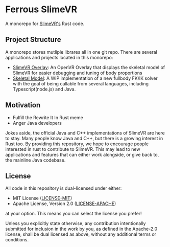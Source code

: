 # Ferrous SlimeVR
A monorepo for [SlimeVR's](https://github.com/SlimeVR) Rust code.


## Project Structure
A monorepo stores mutliple librares all in one git repo. There are several applications
and projects located in this monorepo:

* [SlimeVR Overlay](overlay/): An OpenVR Overlay that displays the skeletal model of
  SlimeVR for easier debugging and tuning of body proportions
* [Skeletal Model](skeletal_model/): A WIP implementation of a new fullbody FK/IK solver
  with the goal of being callable from several languages, including Typescript(node.js)
  and Java.

## Motivation
* Fulfill the Rewrite It In Rust meme
* Anger Java developers

Jokes aside, the official Java and C++ implementations of SlimeVR are here to
stay. Many people know Java and C++, but there is a growing interest in Rust too. By
providing this repository, we hope to encourage people interested in rust to contribute
to SlimeVR. This may lead to new applications and features that can either work
alongside, or give back to, the mainline Java codebase.


## License
All code in this repository is dual-licensed under either:

- MIT License ([LICENSE-MIT](LICENSE-MIT))
- Apache License, Version 2.0 ([LICENSE-APACHE](LICENSE-APACHE))

at your option. This means you can select the license you prefer!

Unless you explicitly state otherwise, any contribution intentionally submitted for
inclusion in the work by you, as defined in the Apache-2.0 license, shall be dual
licensed as above, without any additional terms or conditions.
